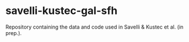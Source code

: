 # savelli-kustec-gal-sfh
Repository containing the data and code used in Savelli & Kustec et al. (in prep.).
